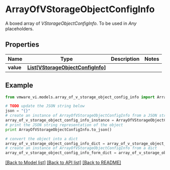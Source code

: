 # ArrayOfVStorageObjectConfigInfo

A boxed array of *VStorageObjectConfigInfo*. To be used in *Any* placeholders. 

## Properties
Name | Type | Description | Notes
------------ | ------------- | ------------- | -------------
**value** | [**List[VStorageObjectConfigInfo]**](VStorageObjectConfigInfo.md) |  | 

## Example

```python
from vmware_vi.models.array_of_v_storage_object_config_info import ArrayOfVStorageObjectConfigInfo

# TODO update the JSON string below
json = "{}"
# create an instance of ArrayOfVStorageObjectConfigInfo from a JSON string
array_of_v_storage_object_config_info_instance = ArrayOfVStorageObjectConfigInfo.from_json(json)
# print the JSON string representation of the object
print ArrayOfVStorageObjectConfigInfo.to_json()

# convert the object into a dict
array_of_v_storage_object_config_info_dict = array_of_v_storage_object_config_info_instance.to_dict()
# create an instance of ArrayOfVStorageObjectConfigInfo from a dict
array_of_v_storage_object_config_info_form_dict = array_of_v_storage_object_config_info.from_dict(array_of_v_storage_object_config_info_dict)
```
[[Back to Model list]](../README.md#documentation-for-models) [[Back to API list]](../README.md#documentation-for-api-endpoints) [[Back to README]](../README.md)


